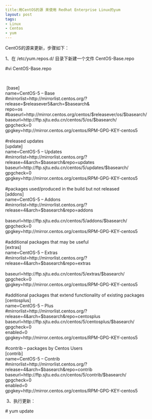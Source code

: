 ```yaml
---
title:用CentOS的源 来使用 Redhat Enterprise Linux的yum
layout: post
tags:
- Linux
- Centos
- yum
---
```

<div> <p>CentOS的源来更新，步骤如下：</p><p>1、在 /etc/yum.repos.d/ 目录下新建一个文件 CentOS-Base.repo</p><p>#vi CentOS-Base.repo</p><p> </p><p> [base]  <br/>name=CentOS-5 – Base  <br/>#mirrorlist=http://mirrorlist.centos.org/?release=$releasever5&amp;arch=$basearch&amp;  <br/>repo=os  <br/>#baseurl=http://mirror.centos.org/centos/$releasever/os/$basearch/  <br/>baseurl=http://ftp.sjtu.edu.cn/centos/5/os/$basearch/  <br/>gpgcheck=0  <br/>gpgkey=http://mirror.centos.org/centos/RPM-GPG-KEY-centos5  <br/>  <br/>#released updates  <br/>[update]  <br/>name=CentOS-5 – Updates  <br/>#mirrorlist=http://mirrorlist.centos.org/?release=4&amp;arch=$basearch&amp;repo=updates  <br/>baseurl=http://ftp.sjtu.edu.cn/centos/5/updates/$basearch/  <br/>gpgcheck=0  <br/>gpgkey=http://mirror.centos.org/centos/RPM-GPG-KEY-centos5  <br/>  <br/>#packages used/produced in the build but not released  <br/>[addons]  <br/>name=CentOS-5 – Addons  <br/>#mirrorlist=http://mirrorlist.centos.org/?release=4&amp;arch=$basearch&amp;repo=addons  <br/>  <br/>baseurl=http://ftp.sjtu.edu.cn/centos/5/addons/$basearch/  <br/>gpgcheck=0  <br/>gpgkey=http://mirror.centos.org/centos/RPM-GPG-KEY-centos5  <br/>  <br/>#additional packages that may be useful  <br/>[extras]  <br/>name=CentOS-5 – Extras  <br/>#mirrorlist=http://mirrorlist.centos.org/?release=4&amp;arch=$basearch&amp;repo=extras  <br/>  <br/>baseurl=http://ftp.sjtu.edu.cn/centos/5/extras/$basearch/  <br/>gpgcheck=0<br/>gpgkey=http://mirror.centos.org/centos/RPM-GPG-KEY-centos5  <br/>  <br/>#additional packages that extend functionality of existing packages  <br/>[centosplus]  <br/>name=CentOS-5 – Plus  <br/>#mirrorlist=http://mirrorlist.centos.org/?release=4&amp;arch=$basearch&amp;repo=centosplus  <br/>baseurl=http://ftp.sjtu.edu.cn/centos/5/centosplus/$basearch/  <br/>gpgcheck=0<br/>enabled=0  <br/>gpgkey=http://mirror.centos.org/centos/RPM-GPG-KEY-centos5  <br/>  <br/>#contrib – packages by Centos Users  <br/>[contrib]  <br/>name=CentOS-5 – Contrib  <br/>#mirrorlist=http://mirrorlist.centos.org/?release=4&amp;arch=$basearch&amp;repo=contrib  <br/>baseurl=http://ftp.sjtu.edu.cn/centos/5/contrib/$basearch/  <br/>gpgcheck=0  <br/>enabled=0  <br/>gpgkey=http://mirror.centos.org/centos/RPM-GPG-KEY-centos5  <br/></p><p> 3、执行更新：</p><p># yum update</p> </div>